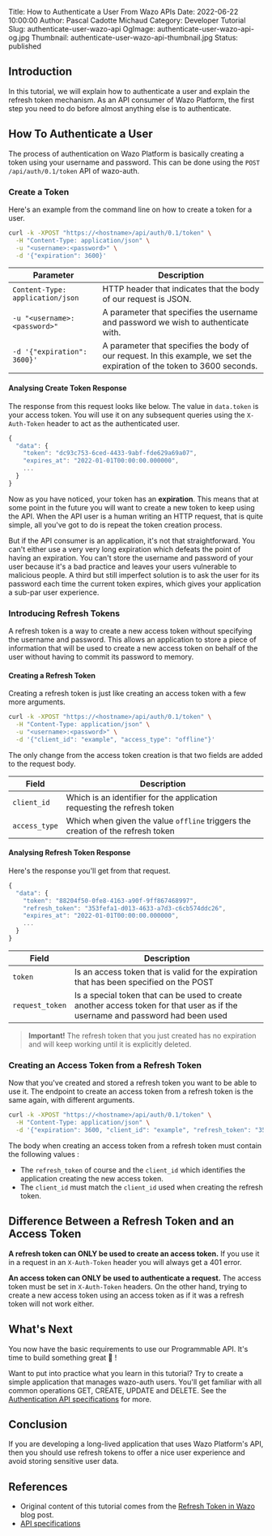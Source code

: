 Title: How to Authenticate a User From Wazo APIs
Date: 2022-06-22 10:00:00
Author: Pascal Cadotte Michaud
Category: Developer Tutorial
Slug: authenticate-user-wazo-api
OgImage: authenticate-user-wazo-api-og.jpg
Thumbnail: authenticate-user-wazo-api-thumbnail.jpg
Status: published

## Introduction

In this tutorial, we will explain how to authenticate a user and explain the refresh token
mechanism. As an API consumer of Wazo Platform, the first step you need to do before almost anything
else is to authenticate.

## How To Authenticate a User

The process of authentication on Wazo Platform is basically creating a token using your username and
password. This can be done using the `POST /api/auth/0.1/token` API of wazo-auth.

### Create a Token

Here's an example from the command line on how to create a token for a user.

```bash
curl -k -XPOST "https://<hostname>/api/auth/0.1/token" \
  -H "Content-Type: application/json" \
  -u "<username>:<password>" \
  -d '{"expiration": 3600}'
```

| Parameter                        | Description                                                                                                              |
| -------------------------------- | ------------------------------------------------------------------------------------------------------------------------ |
| `Content-Type: application/json` | HTTP header that indicates that the body of our request is JSON.                                                         |
| `-u "<username>:<password>"`     | A parameter that specifies the username and password we wish to authenticate with.                                       |
| `-d '{"expiration": 3600}'`      | A parameter that specifies the body of our request. In this example, we set the expiration of the token to 3600 seconds. |

#### Analysing Create Token Response

The response from this request looks like below. The value in `data.token` is your access token. You
will use it on any subsequent queries using the `X-Auth-Token` header to act as the authenticated
user.

```javascript
{
  "data": {
    "token": "dc93c753-6ced-4433-9abf-fde629a69a07",
    "expires_at": "2022-01-01T00:00:00.000000",
    ...
  }
}
```

Now as you have noticed, your token has an **expiration**. This means that at some point in the
future you will want to create a new token to keep using the API. When the API user is a human
writing an HTTP request, that is quite simple, all you've got to do is repeat the token creation
process.

But if the API consumer is an application, it's not that straightforward. You can't either use a
very very long expiration which defeats the point of having an expiration. You can't store the
username and password of your user because it's a bad practice and leaves your users vulnerable to
malicious people. A third but still imperfect solution is to ask the user for its password each time
the current token expires, which gives your application a sub-par user experience.

### Introducing Refresh Tokens

A refresh token is a way to create a new access token without specifying the username and password.
This allows an application to store a piece of information that will be used to create a new access
token on behalf of the user without having to commit its password to memory.

#### Creating a Refresh Token

Creating a refresh token is just like creating an access token with a few more arguments.

```bash
curl -k -XPOST "https://<hostname>/api/auth/0.1/token" \
  -H "Content-Type: application/json" \
  -u "<username>:<password>" \
  -d '{"client_id": "example", "access_type": "offline"}'
```

The only change from the access token creation is that two fields are added to the request body.

| Field         | Description                                                                     |
| ------------- | ------------------------------------------------------------------------------- |
| `client_id`   | Which is an identifier for the application requesting the refresh token         |
| `access_type` | Which when given the value `offline` triggers the creation of the refresh token |

#### Analysing Refresh Token Response

Here's the response you'll get from that request.

```javascript
{
  "data": {
    "token": "88204f50-0fe8-4163-a90f-9ff867468997",
    "refresh_token": "353fefa1-d013-4633-a7d3-c6cb574ddc26",
    "expires_at": "2022-01-01T00:00:00.000000",
    ...
  }
}
```

| Field           | Description                                                                                                                         |
| --------------- | ----------------------------------------------------------------------------------------------------------------------------------- |
| `token`         | Is an access token that is valid for the expiration that has been specified on the POST                                             |
| `request_token` | Is a special token that can be used to create another access token for that user as if the username and password had been&nbsp;used |

> **Important!** The refresh token that you just created has no expiration and will keep working
> until it is explicitly deleted.

### Creating an Access Token from a Refresh Token

Now that you've created and stored a refresh token you want to be able to use it. The endpoint to
create an access token from a refresh token is the same again, with different arguments.

```bash
curl -k -XPOST "https://<hostname>/api/auth/0.1/token" \
  -H "Content-Type: application/json" \
  -d '{"expiration": 3600, "client_id": "example", "refresh_token": "353fefa1-d013-4633-a7d3-c6cb574ddc26"}'
```

The body when creating an access token from a refresh token must contain the following values :

- The `refresh_token` of course and the `client_id` which identifies the application creating the
  new access token.
- The `client_id` must match the `client_id` used when creating the refresh token.

## Difference Between a Refresh Token and an Access Token

**A refresh token can ONLY be used to create an access token.** If you use it in a request in an
`X-Auth-Token` header you will always get a 401 error.

**An access token can ONLY be used to authenticate a request.** The access token must be set in
`X-Auth-Token` headers. On the other hand, trying to create a new access token using an access token
as if it was a refresh token will not work either.

## What's Next

You now have the basic requirements to use our Programmable API. It's time to build something great
🎉 !

Want to put into practice what you learn in this tutorial? Try to create a simple application that
manages wazo-auth users. You'll get familiar with all common operations GET, CREATE, UPDATE and
DELETE. See the
[Authentication API specifications](http://l:8000/documentation/api/authentication.html) for more.

## Conclusion

If you are developing a long-lived application that uses Wazo Platform's API, then you should use
refresh tokens to offer a nice user experience and avoid storing sensitive user data.

## References

* Original content of this tutorial comes from the [Refresh Token in
  Wazo](/blog/wazo-auth-refresh-token) blog post.
* [API specifications](https://wazo-platform.org/documentation/)
